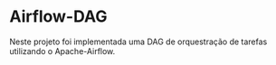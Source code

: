# Airflow-DAG
Neste projeto foi implementada uma DAG de orquestração de tarefas utilizando o Apache-Airflow. 


